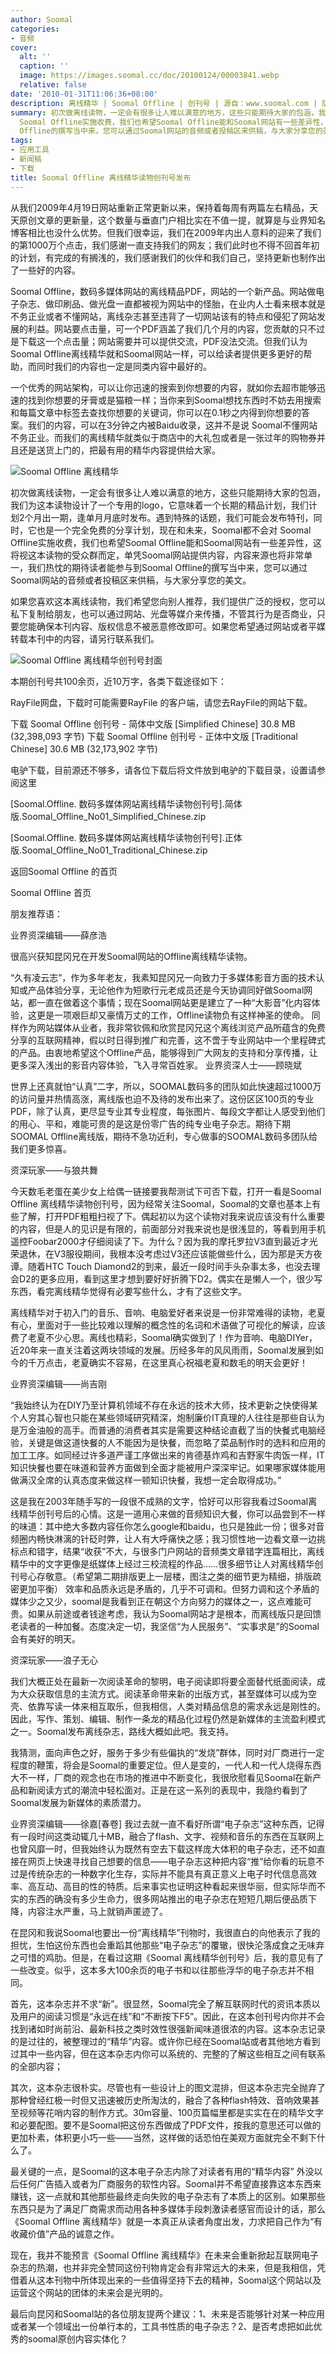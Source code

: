 ```yaml
---
author: Soomal
categories:
- 音频
cover:
  alt: ''
  caption: ''
  image: https://images.soomal.cc/doc/20100124/00003841.webp
  relative: false
date: '2010-01-31T11:06:36+08:00'
description: 离线精华 | Soomal Offline | 创刊号 | 源自：www.soomal.com | 版权：原创 |  平均/总评分：09.08/109
summary: 初次做离线读物，一定会有很多让人难以满意的地方，这些只能期待大家的包涵，我们为这本读物设计了一个专用的logo，它意味着一个长期的精品计划，我们计划2个月出一期，逢单月月底时发布。遇到特殊的话题，我们可能会发布特刊，同时，它也是一个完全免费的分享计划，现在和未来，Soomal都不会对
  Soomal Offline实施收费，我们也希望Soomal Offline能和Soomal网站有一些差异性，这将视这本读物的受众群而定，单凭Soomal网站提供内容，内容来源也将非常单一，我们热忱的期待读者能参与到Soomal
  Offline的撰写当中来，您可以通过Soomal网站的音频或者投稿区来供稿，与大家分享您的美文。
tags:
- 应用工具
- 新闻稿
- 下载
title: Soomal Offline 离线精华读物创刊号发布
---
```


从我们2009年4月19日网站重新正常更新以来，保持着每周有两篇左右精品，天天原创文章的更新量，这个数量与垂直门户相比实在不值一提，就算是与业界知名博客相比也没什么优势。但我们很幸运，我们在2009年内出人意料的迎来了我们的第1000万个点击，我们感谢一直支持我们的网友；我们此时也不得不回首年初的计划，有完成的有搁浅的，我们感谢我们的伙伴和我们自己，坚持更新也制作出了一些好的内容。



Soomal Offline，数码多媒体网站的离线精品PDF，网站的一个新产品。网站做电子杂志、做印刷品、做光盘一直都被视为网站中的怪胎，在业内人士看来根本就是不务正业或者不懂网站，离线杂志甚至违背了一切网站该有的特点和侵犯了网站发展的利益。网站要点击量，可一个PDF涵盖了我们几个月的内容，您贡献的只不过是下载这一个点击量；网站需要并可以提供交流，PDF没法交流。但我们认为Soomal Offline离线精华就和Soomal网站一样，可以给读者提供更多更好的帮助，而同时我们的内容也一定是同类内容中最好的。



一个优秀的网站架构，可以让你迅速的搜索到你想要的内容，就如你去超市能够迅速的找到你想要的牙膏或是猫粮一样；当你来到Soomal想找东西时不妨去用搜索和每篇文章中标签去查找你想要的关键词，你可以在0.1秒之内得到你想要的答案。我们的内容，可以在3分钟之内被Baidu收录，这并不是说 
Soomal不懂网站不务正业。而我们的离线精华就类似于商店中的大礼包或者是一张过年的购物券并且还是送货上门的，把最有用的精华内容提供给大家。



![Soomal Offline 离线精华](https://images.soomal.cc/doc/20100124/00003841.webp)



初次做离线读物，一定会有很多让人难以满意的地方，这些只能期待大家的包涵，我们为这本读物设计了一个专用的logo，它意味着一个长期的精品计划，我们计划2个月出一期，逢单月月底时发布。遇到特殊的话题，我们可能会发布特刊，同时，它也是一个完全免费的分享计划，现在和未来，Soomal都不会对 Soomal Offline实施收费，我们也希望Soomal Offline能和Soomal网站有一些差异性，这将视这本读物的受众群而定，单凭Soomal网站提供内容，内容来源也将非常单一，我们热忱的期待读者能参与到Soomal Offline的撰写当中来，您可以通过Soomal网站的音频或者投稿区来供稿，与大家分享您的美文。



如果您喜欢这本离线读物，我们希望您向别人推荐，我们提供广泛的授权，您可以私下复制给朋友，也可以通过网站、光盘等媒介来传播，不管其行为是否商业，只要您能确保本刊内容、版权信息不被恶意修改即可。如果您希望通过网站或者平媒转载本刊中的内容，请另行联系我们。



![Soomal Offline 离线精华创刊号封面](https://images.soomal.cc/doc/20100131/00003909.webp)

本期创刊号共100余页，近10万字，各类下载途径如下：

RayFile网盘，下载时可能需要RayFile 的客户端，请您去RayFile的网站下载。

下载 Soomal Offline 创刊号 - 简体中文版 [Simplified Chinese]
30.8 MB (32,398,093 字节)
下载 Soomal Offline 创刊号 - 正体中文版 [Traditional Chinese]
30.6 MB (32,173,902 字节)

电驴下载，目前源还不够多，请各位下载后将文件放到电驴的下载目录，设置请参阅这里



[Soomal.Offline. 
数码多媒体网站离线精华读物创刊号].简体版.Soomal_Offline_No01_Simplified_Chinese.zip

[Soomal.Offline. 
数码多媒体网站离线精华读物创刊号].正体版.Soomal_Offline_No01_Traditional_Chinese.zip

返回Soomal Offline 的首页

Soomal Offline 首页

朋友推荐语：

业界资深编辑――薛彦浩

很高兴获知昆冈兄在开发Soomal网站的Offline离线精华读物。

“久有凌云志”，作为多年老友，我素知昆冈兄一向致力于多媒体影音方面的技术认知或产品体验分享，无论他作为短歌行元老成员还是今天协调同好做Soomal网站，都一直在做着这个事情；现在Soomal网站更是建立了一种“大影音”化内容体验，这更是一项艰巨却又豪情万丈的工作，Offline读物负有这样神圣的使命。
同样作为网站媒体从业者，我非常钦佩和欣赏昆冈兄这个离线浏览产品所蕴含的免费分享的互联网精神，假以时日得到推广和完善，这不啻于专业网站中一个里程碑式的产品。由衷地希望这个Offline产品，能够得到广大网友的支持和分享传播，让更多深入浅出的影音内容体验，飞入寻常百姓家。
业界资深人士――顾晓斌

世界上还真就怕“认真”二字，所以，SOOMAL数码多的团队如此快速超过1000万的访问量并热情高涨，离线版也迫不及待的发布出来了。这份区区100页的专业PDF，除了认真，更尽显专业其专业程度，每张图片、每段文字都让人感受到他们的用心、平和，难能可贵的是这是份零广告的纯专业电子杂志。期待下期SOOMAL Offline离线版，期待不急功近利，专心做事的SOOMAL数码多团队给我们更多惊喜。

资深玩家――与狼共舞

今天数毛老蛋在美少女上给偶一链接要我帮测试下可否下载，打开一看是Soomal Offline 
离线精华读物创刊号，因为经常关注Soomal，Soomal的文章也基本上有些了解，打开PDF粗粗扫视了下。偶起初以为这个读物对我来说应该没有什么重要的内容，但是人的见识是有限的，前面部分对我来说也是很浅显的，等看到用手机遥控Foobar2000才仔细阅读了下。为什么？因为我的摩托罗拉V3直到最近才光荣退休，在V3服役期间，我根本没考虑过V3还应该能做些什么，因为那是天方夜谭。随着HTC 
Touch 
Diamond2的到来，最近一段时间手头杂事太多，也没去理会D2的更多应用，看到这里才想到要好好折腾下D2。偶实在是懒人一个，很少写东西，看完离线精华觉得有必要写些什么，才有了这些文字。

离线精华对于初入门的音乐、音响、电脑爱好者来说是一份非常难得的读物，老夏有心，里面对于一些比较难以理解的概念性的名词和术语做了可视化的解读，应该费了老夏不少心思。离线也精彩，Soomal确实做到了！作为音响、电脑DIYer，近20年来一直关注着这两块领域的发展。历经多年的风风雨雨，Soomal发展到如今的千万点击，老夏确实不容易，在这里真心祝福老夏和数毛的明天会更好！

业界资深编辑――尚吉刚

“我始终认为在DIY乃至计算机领域不存在永远的技术大师，技术更新之快使得某个人穷其心智也只能在某些领域研究精深，炮制廉价IT真理的人往往是那些自认为是万金油般的高手。而普通的消费者其实是需要这种结论直截了当的快餐式电脑经验，关键是做这道快餐的人不能因为是快餐，而忽略了菜品制作时的选料和应用的加工工序。如同经过许多道严谨工序做出来的肯德基炸鸡和吉野家牛肉饭一样，IT知识快餐也要在味道和营养方面做到全面才能被用户深深牢记。如果哪家媒体能用做满汉全席的认真态度来做这样一顿知识快餐，我想一定会取得成功。”

这是我在2003年随手写的一段很不成熟的文字，恰好可以形容我看过Soomal离线精华创刊号后的心情。这是一道用心来做的音频知识大餐，你可以品尝到不一样的味道：其中绝大多数内容任你怎么google和baidu，也只是独此一份；很多对音频圈内畅快淋漓的针砭时弊，让人有大呼痛快之感；我习惯性地一边看文章一边挑标点和错字，结果“收获”不大，与很多门户网站的音频类文章错字连篇相比，离线精华中的文字更像是纸媒体上经过三校流程的作品……很多细节让人对离线精华创刊号心存敬意。（希望第二期排版更上一层楼，图注之类的细节更为精细，排版疏密更加平衡）
效率和品质永远是矛盾的，几乎不可调和。但努力调和这个矛盾的媒体少之又少，soomal是我看到正在朝这个方向努力的媒体之一，这点难能可贵。如果从前途或者钱途考虑，我认为Soomal网站才是根本，而离线版只是回馈老读者的一种加餐。态度决定一切，我坚信“为人民服务”、“实事求是”的Soomal会有美好的明天。

资深玩家――浪子无心

我们大概正处在最新一次阅读革命的黎明，电子阅读即将要全面替代纸面阅读，成为大众获取信息的主流方式。阅读革命带来新的出版方式，甚至媒体可以成为空壳、依靠写读一体来相互取乐，但我相信，人类对精品信息的需求永远是刚性的。因此，写作、策划、编辑、制作一条龙的精品化过程仍然是新媒体的主流盈利模式之一。Soomal发布离线杂志，路线大概如此吧。我支持。

我猜测，面向声色之好，服务于多少有些偏执的“发烧”群体，同时对厂商进行一定程度的鞭策，将会是Soomal的重要定位。但人是变的，一代人和一代人烧得东西大不一样，厂商的观念也在市场的推进中不断变化，我很欣慰看见Soomal在新产品和新阅读方式的潮流中轻松面对。正是在这一系列的表现中，我隐约看到了Soomal发展为新媒体的素质潜力。

业界资深编辑――徐嘉[春卷]
我过去就一直不看好所谓“电子杂志”这种东西，记得有一段时间这类动辄几十MB，融合了flash、文字、视频和音乐的东西在互联网上也曾风靡一时，但我始终认为既然有空去下载这样庞大体积的电子杂志，还不如直接在网页上快速寻找自己想要的信息――电子杂志这种把内容“推”给你看的玩意不过是传统杂志的一种数字化生存，实际并不能具有真正意义上电子时代信息高效率、高互动、高目的性的特质。后来事实也证明这种看起来很华丽，但实际华而不实的东西的确没有多少生命力，很多网站推出的电子杂志在短短几期后便品质下降，内容注水严重，马上就销声匿迹了。

在昆冈和我说Soomal也要出一份“离线精华”刊物时，我很直白的向他表示了我的担忧，生怕这份东西也会重蹈其他那些“电子杂志”的覆辙，很快沦落成食之无味弃之可惜的鸡肋。但是，在看过这期《Soomal 
离线精华创刊号》后，我的意见有了一些改变。似乎，这本多大100余页的电子书和以往那些浮华的电子杂志并不相同。

首先，这本杂志并不求“新”。很显然，Soomal完全了解互联网时代的资讯本质以及用户的阅读习惯是“永远在线”和“不断按下F5”。因此，在这本创刊号内你并不会找到诸如时尚前沿、最新科技之类时效性很强新闻味道很浓的内容。这本杂志记录的是过往的，被整理过的“精华”内容。或许你已经在Soomal站或者其他地方看到过其中一些内容，但在这本杂志内你可以系统的、完整的了解这些相互之间有联系的全部内容；

其次，这本杂志很朴实。尽管也有一些设计上的图文混排，但这本杂志完全抛弃了那种曾经红极一时但又迅速被历史所淘汰的，融合了各种flash特效、音响效果甚至视频等花哨内容的制作方式。30m容量、100页篇幅里都是实实在在的精华文字和必要配图。要不是Soomal把这份东西做成了PDF文件，按我的意思还可以做的更加朴素，体积更小巧一些――当然，这样做的话恐怕在美观方面就完全不剩下什么了。

最关键的一点，是Soomal的这本电子杂志内除了对读者有用的“精华内容” 
外没以后任何广告插入或者为厂商服务的软性内容。Soomal并不希望直接靠这本东西来赚钱，这一点就和其他那些最终走向失败的电子杂志有了本质上的区别。如果那些东西只是为了满足厂商需求而动用各种多媒体手段刺激读者感官而设计的话，那么《Soomal 
Offline 离线精华》就是一本真正从读者角度出发，力求把自己作为“有收藏价值”产品的诚意之作。

现在，我并不能预言《Soomal Offline 
离线精华》在未来会重新掀起互联网电子杂志的热潮，也并非完全赞同这份刊物肯定会有非常远大的未来，但是我相信，凭借着从这本刊物中所体现出来的一些值得坚持下去的精神，Soomal这个网站以及运营这个网站的团体的未来会是光明的。

最后向昆冈和Soomal站的各位朋友提两个建议：1、未来是否能够针对某一种应用或者某一个领域出一份单行本的，工具书性质的电子杂志？2、是否考虑把如此优秀的soomal原创内容实体化？